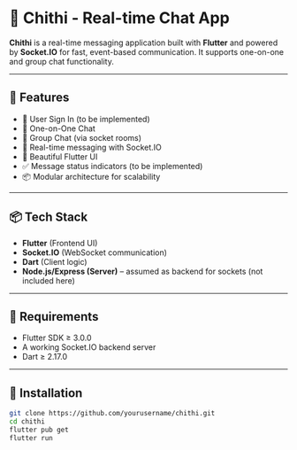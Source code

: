 # 📱 Chithi - Real-time Chat App

**Chithi** is a real-time messaging application built with **Flutter** and powered by **Socket.IO** for fast, event-based communication. It supports one-on-one and group chat functionality.

---

## 🚀 Features

- 🔐 User Sign In (to be implemented)
- 💬 One-on-One Chat
- 👥 Group Chat (via socket rooms)
- 🔌 Real-time messaging with Socket.IO
- 📱 Beautiful Flutter UI
- ✅ Message status indicators (to be implemented)
- 📦 Modular architecture for scalability

---

## 📦 Tech Stack

- **Flutter** (Frontend UI)
- **Socket.IO** (WebSocket communication)
- **Dart** (Client logic)
- **Node.js/Express (Server)** – assumed as backend for sockets (not included here)

---

## 🧰 Requirements

- Flutter SDK ≥ 3.0.0
- A working Socket.IO backend server
- Dart ≥ 2.17.0

---

## 🔧 Installation

```bash
git clone https://github.com/yourusername/chithi.git
cd chithi
flutter pub get
flutter run
